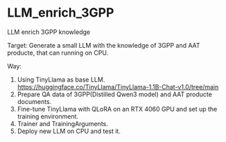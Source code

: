 # LLM_enrich_3GPP
LLM  enrich 3GPP knowledge

Target:
Generate a small LLM with the knowledge of 3GPP and AAT producte, that can running on CPU.

Way:
1. Using TinyLlama as base LLM. https://huggingface.co/TinyLlama/TinyLlama-1.1B-Chat-v1.0/tree/main 
2. Prepare QA data of 3GPP(Distilled Qwen3 model) and AAT producte documents.
3. Fine-tune TinyLlama with QLoRA on an RTX 4060 GPU and set up the training environment.
4. Trainer and TrainingArguments.
5. Deploy new LLM on CPU and test it.
